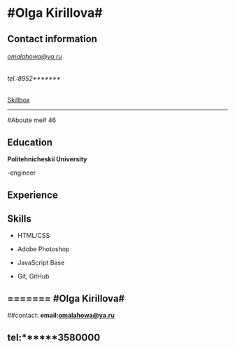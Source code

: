 #Olga Kirillova#
===
## Contact information
###### omalahowa@ya.ru  
###### tel.:8952*******
[Skillbox](https://github.com/Olga-startup)

-----
#Aboute me#
46 

Education
----
**Politehnicheskii University**

-engineer

Experience
----

Skills
----
+ HTML/CSS

+ Adobe Photoshop
+ JavaScript Base
+ Git, GitHub


=======
#Olga Kirillova#  
--------

##contact: **email:omalahowa@ya.ru**  

tel:******3580000
--------
